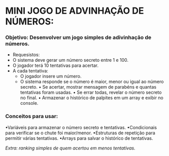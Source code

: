 # MINI JOGO DE ADVINHAÇÃO DE NÚMEROS:
### Objetivo: Desenvolver um jogo simples de adivinhação de números.
- Requesistos:
- O sistema deve gerar um número secreto entre 1 e 100.
- O jogador terá 10 tentativas para acertar.
- A cada tentativa:
    - O jogador insere um número.
    - O sistema responde se o número é maior, menor ou igual ao
número secreto.
• Se acertar, mostrar mensagem de parabéns e quantas tentativas
foram usadas.
• Se errar todas, revelar o número secreto no final.
• Armazenar o histórico de palpites em um array e exibir no console.

### Conceitos para usar: 
•Variáveis para armazenar o número secreto e tentativas.
•Condicionais para verificar se o chute foi maior/menor.
•Estruturas de repetição para permitir várias tentativas.
•Arrays para salvar o histórico de tentativas.

*Extra: ranking simples de quem acertou em menos tentativas.*
